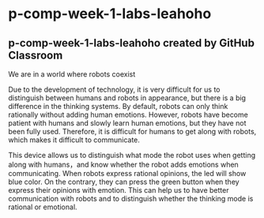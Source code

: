 # p-comp-week-1-labs-leahoho
p-comp-week-1-labs-leahoho created by GitHub Classroom
---
We are in a world where robots coexist

Due to the development of technology, it is very difficult for us to distinguish between humans and robots in appearance, but there is a big difference in the thinking systems. By default, robots can only think rationally without adding human emotions.  However, robots have become patient with humans and slowly learn human emotions, but they have not been fully used. Therefore, it is difficult for humans to get along with robots, which makes it difficult to communicate.

This device allows us to distinguish what mode the robot uses when getting along with humans，and know whether the robot adds emotions when communicating.  When robots express rational opinions, the led will show blue color. On the contrary, they can press the green button when they express their opinions with emotion. This can help us to have better communication with robots and to distinguish whether the thinking mode is rational or emotional. 
